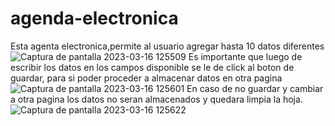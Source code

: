 # agenda-electronica
Esta agenta electronica,permite al usuario agregar hasta 10 datos diferentes 
![Captura de pantalla 2023-03-16 125509](https://user-images.githubusercontent.com/121052500/226077950-54911179-9aa5-4c92-a2ec-4faea15a00ee.png)
Es importante que luego de escribir los datos en los campos disponible se le de click al boton de guardar, para si poder proceder a almacenar datos en otra pagina
![Captura de pantalla 2023-03-16 125601](https://user-images.githubusercontent.com/121052500/226077974-163acc52-96cd-434e-b2f7-32455e741d2a.png)
En caso de no guardar y cambiar a otra pagina los datos no seran almacenados y quedara limpia la hoja.
![Captura de pantalla 2023-03-16 125622](https://user-images.githubusercontent.com/121052500/226077998-2577fbea-a67b-4b68-ad9c-c9cf0640808c.png)
